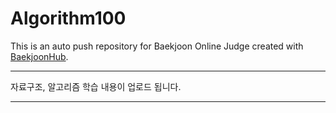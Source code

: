 # Algorithm100
This is an auto push repository for Baekjoon Online Judge created with [BaekjoonHub](https://github.com/BaekjoonHub/BaekjoonHub).

<hr/>

자료구조, 알고리즘 학습 내용이 업로드 됩니다.

<hr/>
